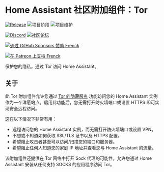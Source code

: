 # Home Assistant 社区附加组件：Tor

[![Release][release-shield]][release] ![项目阶段][project-stage-shield] ![项目维护][maintenance-shield]

[![Discord][discord-shield]][discord] [![社区论坛][forum-shield]][forum]

[![通过 GitHub Sponsors 赞助 Frenck][github-sponsors-shield]][github-sponsors]

[![在 Patreon 上支持 Frenck][patreon-shield]][patreon]

保护您的隐私，通过 Tor 访问 Home Assistant。

## 关于

此 Tor 附加组件允许您通过 [Tor 的隐藏服务][tor-hidden-service] 功能访问您的 Home Assistant 实例作为一个洋葱站点。启用此功能后，您无需打开防火墙端口或设置 HTTPS 即可实现安全远程访问。

这在以下情况下非常有用：

- 远程访问您的 Home Assistant 实例，而无需打开防火墙端口或设置 VPN。
- 不想或不知道如何获取 SSL/TLS 证书以及 HTTPS 配置。
- 希望阻止攻击者甚至可以访问/扫描您的端口和服务器。
- 希望阻止任何人知道您的家庭 IP 地址并查看您与 Home Assistant 的流量。

该附加组件还提供在 Tor 网络中打开 Sock 代理的可能性。允许您通过 Home Assistant 安装从任何支持 SOCKS 的应用程序访问 Tor。

[discord-shield]: https://img.shields.io/discord/478094546522079232.svg
[discord]: https://discord.me/hassioaddons
[forum-shield]: https://img.shields.io/badge/community-forum-brightgreen.svg
[forum]: https://community.home-assistant.io/t/home-assistant-community-add-on-tor/33822?u=frenck
[github-sponsors-shield]: https://frenck.dev/wp-content/uploads/2019/12/github_sponsor.png
[github-sponsors]: https://github.com/sponsors/frenck
[maintenance-shield]: https://img.shields.io/maintenance/yes/2025.svg
[patreon-shield]: https://frenck.dev/wp-content/uploads/2019/12/patreon.png
[patreon]: https://www.patreon.com/frenck
[project-stage-shield]: https://img.shields.io/badge/project%20stage-production%20ready-brightgreen.svg
[release-shield]: https://img.shields.io/badge/version-v6.0.0-blue.svg
[release]: https://github.com/hassio-addons/addon-tor/tree/v6.0.0
[tor-hidden-service]: https://www.torproject.org/docs/hidden-services.html.en